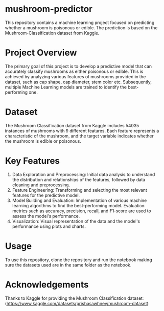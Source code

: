 # mushroom-predictor
This repository contains a machine learning project focused on predicting whether a mushroom is poisonous or edible. The prediction is based on the Mushroom-Classification dataset from Kaggle.  
# Project Overview  
The primary goal of this project is to develop a predictive model that can accurately classify mushrooms as either poisonous or edible. This is achieved by analyzing various features of mushrooms provided in the dataset, such as cap shape, cap diameter, stem color etc. Subsequently, multiple Machine Learning models are trained to identify the best-performing one.
# Dataset
The Mushroom Classification dataset from Kaggle includes 54035 instances of mushrooms with 9 different features. Each feature represents a characteristic of the mushroom, and the target variable indicates whether the mushroom is edible or poisonous.
# Key Features
1) Data Exploration and Preprocessing: Initial data analysis to understand the distribution and relationships of the features, followed by data cleaning and preprocessing.  
2) Feature Engineering: Transforming and selecting the most relevant features for the predictive model.  
3) Model Building and Evaluation: Implementation of various machine learning algorithms to find the best-performing model. Evaluation metrics such as accuracy, precision, recall, and F1-score are used to assess the model's performance.  
4) Visualization: Visual representation of the data and the model's performance using plots and charts.  
# Usage
To use this repository, clone the repository and run the notebook making sure the datasets used are in the same folder as the notebook.
# Acknowledgements
Thanks to Kaggle for providing the Mushroom Classification dataset: (https://www.kaggle.com/datasets/prishasawhney/mushroom-dataset)

